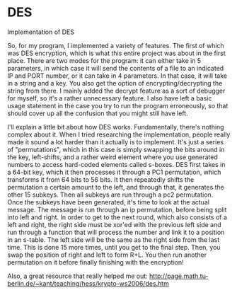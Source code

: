 # DES
Implementation of  DES

So, for my program, I implemented a variety of features. The first of which was DES encryption, which is what this entire project was about in the first place. There are two modes for the program: it can either take in 5 parameters, in which case it will send the contents of a file to an indicated IP and PORT number, or it can take in 4 parameters. In that case, it will take in a string and a key. You also get the option of encrypting/decrypting the string from there. I mainly added the decrypt feature as a sort of debugger for myself, so it's a rather unnecessary feature. I also have left a basic usage statement in the case you try to run the program erroneously, so that should cover up all the confusion that you might still have left.


I'll explain a little bit about how DES works. Fundamentally, there's nothing complex about it. When I tried researching the implementation, people really made it sound a lot harder than it actually is to implement. It's just a series of "permutations", which in this case is simply swapping the bits around in the key, left-shifts, and a rather weird element where you use generated numbers to access hard-coded elements called s-boxes. DES first takes in a 64-bit key, which it then processes it through a PC1 permutation, which transforms it from 64 bits to 56 bits. It then repeatedly shifts the permutation a certain amount to the left, and through that, it generates the other 15 subkeys. Then all subkeys are run through a pc2 permutation. Once the subkeys have been generated, it's time to look at the actual message. The message is run through an ip permutation, before being split into left and right. In order to get to the next round, which also consists of a left and right, the right side must be xor'ed with the previous left side and run through a function that will process the number and link it to a position in an s-table. The left side will be the same as the right side from the last time. This is done 15 more times, until you get to the final step. Then, you swap the position of right and left to form R+L. You then run another permutation on it before finally finishing with the encryption!

Also, a great resource that really helped me out: http://page.math.tu-berlin.de/~kant/teaching/hess/krypto-ws2006/des.htm
